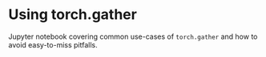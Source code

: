 # Using torch.gather

Jupyter notebook covering common use-cases of `torch.gather` and how to avoid easy-to-miss pitfalls.
